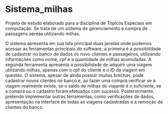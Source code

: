 # Sistema_milhas
Projeto de estudo elaborado para a disciplina de Tópicos Especiais em computação. Se trata de um sistema de gerenciamento e compra de passagens aéreas utilizando milhas.

O sistema apresenta em sua tela principal duas janelas onde podemos acessar as ferramentas principais do software, a primeira é a possibilidade de cadastrar 
no banco de dados os novo clientes e passageiros, utilizando informações como nome, cpf e a quantidade de milhas acumuladas. A segunda ferramenta apresenta a 
possibilidade de adquirir uma viagem utilizando milhas, apenas com o cpf do cliente e o ID da viagem em questão.
O sistema, apesar de ainda possuir muitas brechas, pode cadastrar novos clientes no banco e, ao fazer uma compra verificar se a viagem realmente existe, 
se o saldo de milhas do viajante é o suficiente, se a compra ou o cadastro foram efetuados com sucesso.
Posteriormente, pretendo implementar outras ferramentas, como verificações de dados, apresentação na interface de todas as viagens cadastradas e a remoção
de clientes do banco.
